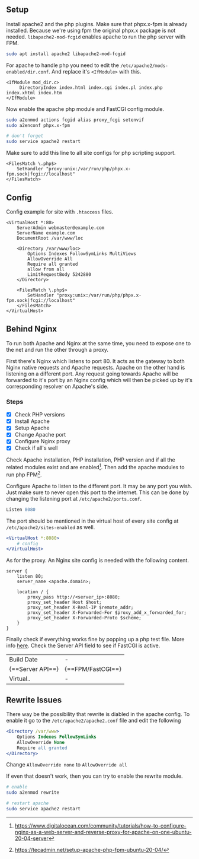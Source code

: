 ## Setup

Install apache2 and the php plugins. Make sure that phpx.x-fpm is already installed. Because we're using fpm the original phpx.x package is not needed. `libapache2-mod-fcgid` enables apache to run the php server
with FPM.

```bash
sudo apt install apache2 libapache2-mod-fcgid
```

For apache to handle php you need to edit the `/etc/apache2/mods-enabled/dir.conf`. And replace it's `<IfModule>` with this.

```apacheconf
<IfModule mod_dir.c>
     DirectoryIndex index.html index.cgi index.pl index.php index.xhtml index.htm
</IfModule>
```

Now enable the apache php module and FastCGI config module.

```bash
sudo a2enmod actions fcgid alias proxy_fcgi setenvif
sudo a2enconf phpx.x-fpm

# don't forget
sudo service apache2 restart
```

Make sure to add this line to all site configs for php scripting support.

```apacheconf
<FilesMatch \.php$>
    SetHandler "proxy:unix:/var/run/php/phpx.x-fpm.sock|fcgi://localhost"
</FilesMatch>
```

## Config

Config example for site with `.htaccess` files.

```apacheconf
<VirtualHost *:80>
    ServerAdmin webmaster@example.com
    ServerName example.com
    DocumentRoot /var/www/loc

    <Directory /var/www/loc>
        Options Indexes FollowSymLinks MultiViews
        AllowOverride All
        Require all granted
        allow from all
        LimitRequestBody 5242880
    </Directory>

    <FilesMatch \.php$>
        SetHandler "proxy:unix:/var/run/php/phpx.x-fpm.sock|fcgi://localhost"
    </FilesMatch>
</VirtualHost>
```

## Behind Nginx

To run both Apache and Nginx at the same time, you need to expose one to the net and run the other through a proxy.

First there's Nginx which listens to port 80. It acts as the gateway to both Nginx native requests and Apache requests. Apache on the other hand is listening on a different port. Any request going
towards Apache will be forwarded to it's port by an Nginx config which will then be picked up by it's corresponding resolver on Apache's side.

### Steps

-   [x] Check PHP versions
-   [x] Install Apache
-   [x] Setup Apache
-   [x] Change Apache port
-   [x] Configure Nginx proxy
-   [x] Check if all's well

Check Apache installation, PHP installation, PHP version and if all the related modules exist and are enabled[^1]. Then add the apache modules to run php FPM[^2].

Configure Apache to listen to the different port. It may be any port you wish. Just make sure to never open this port to the internet. This can be done by changing the listening port at
`/etc/apache2/ports.conf`.

```apache
Listen 8080
```

The port should be mentioned in the virtual host of every site config at `/etc/apache2/sites-enabled` as well.

```apache
<VirtualHost *:8080>
    # config
</VirtualHost>
```

As for the proxy. An Nginx site config is needed with the following content.

```nginx
server {
    listen 80;
    server_name <apache.domain>;

    location / {
        proxy_pass http://<server_ip>:8080;
        proxy_set_header Host $host;
        proxy_set_header X-Real-IP $remote_addr;
        proxy_set_header X-Forwarded-For $proxy_add_x_forwarded_for;
        proxy_set_header X-Forwarded-Proto $scheme;
    }
}
```

Finally check if everything works fine by popping up a php test file. More info [here](../php/#testing). Check the Server API field to see if FastCGI is active.

|                  |                   |
| ---------------- | ----------------- |
| Build Date       | -                 |
| {==Server API==} | {==FPM/FastCGI==} |
| Virtual..        | -                 |


## Rewrite Issues

There way be the possibility that rewrite is diabled in the apache config. To enable it go to the `/etc/apache2/apache2.conf` file and edit the following

    
```apache
<Directory /var/www>
    Options Indexes FollowSymLinks
    AllowOverride None
    Require all granted
</Directory>
```

Change `AllowOverride none` to `AllowOverride all`

If even that doesn't work, then you can try to enable the rewrite module.

```bash
# enable
sudo a2enmod rewrite

# restart apache
sudo service apache2 restart
```


[^1]: https://www.digitalocean.com/community/tutorials/how-to-configure-nginx-as-a-web-server-and-reverse-proxy-for-apache-on-one-ubuntu-20-04-server
[^2]: https://tecadmin.net/setup-apache-php-fpm-ubuntu-20-04/
